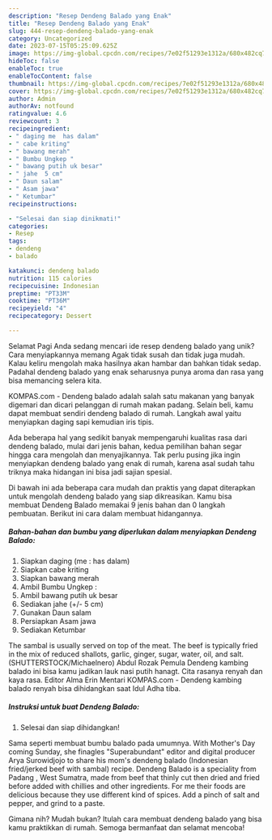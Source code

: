 ```yaml
---
description: "Resep Dendeng Balado yang Enak"
title: "Resep Dendeng Balado yang Enak"
slug: 444-resep-dendeng-balado-yang-enak
category: Uncategorized
date: 2023-07-15T05:25:09.625Z
image: https://img-global.cpcdn.com/recipes/7e02f51293e1312a/680x482cq70/dendeng-balado-foto-resep-utama.jpg
hideToc: false
enableToc: true
enableTocContent: false
thumbnail: https://img-global.cpcdn.com/recipes/7e02f51293e1312a/680x482cq70/dendeng-balado-foto-resep-utama.jpg
cover: https://img-global.cpcdn.com/recipes/7e02f51293e1312a/680x482cq70/dendeng-balado-foto-resep-utama.jpg
author: Admin
authorAv: notfound
ratingvalue: 4.6
reviewcount: 3
recipeingredient:
- " daging me  has dalam"
- " cabe kriting"
- " bawang merah"
- " Bumbu Ungkep "
- " bawang putih uk besar"
- " jahe  5 cm"
- " Daun salam"
- " Asam jawa"
- " Ketumbar"
recipeinstructions:

- "Selesai dan siap dinikmati!"
categories:
- Resep
tags:
- dendeng
- balado

katakunci: dendeng balado 
nutrition: 115 calories
recipecuisine: Indonesian
preptime: "PT33M"
cooktime: "PT36M"
recipeyield: "4"
recipecategory: Dessert

---
```



Selamat Pagi Anda sedang mencari ide resep dendeng balado yang unik? Cara menyiapkannya memang Agak tidak susah dan tidak juga mudah. Kalau keliru mengolah maka hasilnya akan hambar dan bahkan tidak sedap. Padahal dendeng balado yang enak seharusnya punya aroma dan rasa yang bisa memancing selera kita.


KOMPAS.com - Dendeng balado adalah salah satu makanan yang banyak digemari dan dicari pelanggan di rumah makan padang. Selain beli, kamu dapat membuat sendiri dendeng balado di rumah. Langkah awal yaitu menyiapkan daging sapi kemudian iris tipis.

Ada beberapa hal yang sedikit banyak mempengaruhi kualitas rasa dari dendeng balado, mulai dari jenis bahan, kedua pemilihan bahan segar hingga cara mengolah dan menyajikannya. Tak perlu pusing jika ingin menyiapkan dendeng balado yang enak di rumah, karena asal sudah tahu triknya maka hidangan ini bisa jadi sajian spesial.


Di bawah ini ada beberapa cara mudah dan praktis yang dapat diterapkan untuk mengolah dendeng balado yang siap dikreasikan. Kamu bisa membuat Dendeng Balado memakai 9 jenis bahan dan 0 langkah pembuatan. Berikut ini cara dalam membuat hidangannya.

<!--inarticleads1-->

##### Bahan-bahan dan bumbu yang diperlukan dalam menyiapkan Dendeng Balado:

1. Siapkan  daging (me : has dalam)
1. Siapkan  cabe kriting
1. Siapkan  bawang merah
1. Ambil  Bumbu Ungkep :
1. Ambil  bawang putih uk besar
1. Sediakan  jahe (+/- 5 cm)
1. Gunakan  Daun salam
1. Persiapkan  Asam jawa
1. Sediakan  Ketumbar


The sambal is usually served on top of the meat. The beef is typically fried in the mix of reduced shallots, garlic, ginger, sugar, water, oil, and salt. (SHUTTERSTOCK/Michaelnero) Abdul Rozak Pemula Dendeng kambing balado ini bisa kamu jadikan lauk nasi putih hanagt. Cita rasanya renyah dan kaya rasa. Editor Alma Erin Mentari KOMPAS.com - Dendeng kambing balado renyah bisa dihidangkan saat Idul Adha tiba. 

<!--inarticleads2-->

##### Instruksi untuk buat Dendeng Balado:


1. Selesai dan siap dihidangkan!

Sama seperti membuat bumbu balado pada umumnya. With Mother&#39;s Day coming Sunday, she finagles &#34;Superabundant&#34; editor and digital producer Arya Surowidjojo to share his mom&#39;s dendeng balado (Indonesian fried/jerked beef with sambal) recipe. Dendeng Balado is a speciality from Padang , West Sumatra, made from beef that thinly cut then dried and fried before added with chillies and other ingredients. For me their foods are delicious because they use different kind of spices. Add a pinch of salt and pepper, and grind to a paste. 

Gimana nih? Mudah bukan? Itulah cara membuat dendeng balado yang bisa kamu praktikkan di rumah. Semoga bermanfaat dan selamat mencoba!
